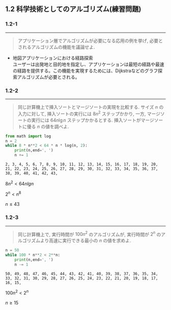 ## 1.2 科学技術としてのアルゴリズム(練習問題)

### 1.2-1
***
> アプリケーション層でアルゴリズムが必要になる応用の例を挙げ, 必要とされるアルゴリズムの機能を議論せよ.

* 地図アプリケーションにおける経路探索
<br>ユーザーは出発地と目的地を指定し、アプリケーションは最短の経路や最速の経路を提供する。この機能を実現するためには、Dijkstraなどのグラフ探索アルゴリズムが必要とされる。

### 1.2-2
***
> 同じ計算機上で挿入ソートとマージソートの実現を比較する. サイズ $n$ の入力に対して, 挿入ソートの実行には $8n^2$ ステップかかり, 一方, マージソートの実行には $64n\lg n$ ステップかかるとする. 挿入ソートがマージソートに優る $n$ の値を調べよ.


```python
from math import log
n = 2
while 8 * n**2 < 64 * n * log(n, 2):
    print(n,end=', ')
    n += 1
```

    2, 3, 4, 5, 6, 7, 8, 9, 10, 11, 12, 13, 14, 15, 16, 17, 18, 19, 20, 21, 22, 23, 24, 25, 26, 27, 28, 29, 30, 31, 32, 33, 34, 35, 36, 37, 38, 39, 40, 41, 42, 43, 

$8n^2 < 64nlgn$

$2^n < n^8$

$n \le 43$

### 1.2-3
***
> 同じ計算機上で, 実行時間が $100n^2$ のアルゴリズムが, 実行時間が $2^n$ のアルゴリズムより高速に実行できる最小の $n$ の値を求めよ.


```python
n = 50
while 100 * n**2 < 2**n:
    print(n,end=', ')
    n -= 1
```

    50, 49, 48, 47, 46, 45, 44, 43, 42, 41, 40, 39, 38, 37, 36, 35, 34, 33, 32, 31, 30, 29, 28, 27, 26, 25, 24, 23, 22, 21, 20, 19, 18, 17, 16, 15, 

$100n^2 < 2^n$

$n \ge 15$
